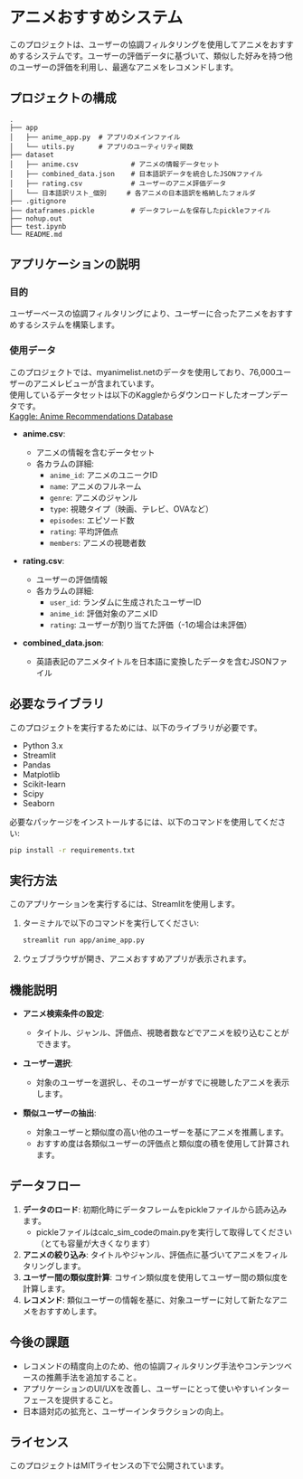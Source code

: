 # アニメおすすめシステム

このプロジェクトは、ユーザーの協調フィルタリングを使用してアニメをおすすめするシステムです。ユーザーの評価データに基づいて、類似した好みを持つ他のユーザーの評価を利用し、最適なアニメをレコメンドします。

## プロジェクトの構成

```ディレクトリ構造
.
├── app
│   ├── anime_app.py  # アプリのメインファイル
│   └── utils.py      # アプリのユーティリティ関数
├── dataset
│   ├── anime.csv             # アニメの情報データセット
│   ├── combined_data.json    # 日本語訳データを統合したJSONファイル
│   ├── rating.csv            # ユーザーのアニメ評価データ
│   └── 日本語訳リスト_個別     # 各アニメの日本語訳を格納したフォルダ
├── .gitignore
├── dataframes.pickle         # データフレームを保存したpickleファイル
├── nohup.out
├── test.ipynb
└── README.md
```

## アプリケーションの説明

### 目的
ユーザーベースの協調フィルタリングにより、ユーザーに合ったアニメをおすすめするシステムを構築します。

### 使用データ
このプロジェクトでは、myanimelist.netのデータを使用しており、76,000ユーザーのアニメレビューが含まれています。  
使用しているデータセットは以下のKaggleからダウンロードしたオープンデータです。  
[Kaggle: Anime Recommendations Database](https://www.kaggle.com/datasets/CooperUnion/anime-recommendations-database)


- **anime.csv**:
  - アニメの情報を含むデータセット
  - 各カラムの詳細:
    - `anime_id`: アニメのユニークID
    - `name`: アニメのフルネーム
    - `genre`: アニメのジャンル
    - `type`: 視聴タイプ（映画、テレビ、OVAなど）
    - `episodes`: エピソード数
    - `rating`: 平均評価点
    - `members`: アニメの視聴者数

- **rating.csv**:
  - ユーザーの評価情報
  - 各カラムの詳細:
    - `user_id`: ランダムに生成されたユーザーID
    - `anime_id`: 評価対象のアニメID
    - `rating`: ユーザーが割り当てた評価（-1の場合は未評価）

- **combined_data.json**:
  - 英語表記のアニメタイトルを日本語に変換したデータを含むJSONファイル

## 必要なライブラリ

このプロジェクトを実行するためには、以下のライブラリが必要です。

- Python 3.x
- Streamlit
- Pandas
- Matplotlib
- Scikit-learn
- Scipy
- Seaborn

必要なパッケージをインストールするには、以下のコマンドを使用してください:

```sh
pip install -r requirements.txt
```

## 実行方法

このアプリケーションを実行するには、Streamlitを使用します。

1. ターミナルで以下のコマンドを実行してください:

   ```sh
   streamlit run app/anime_app.py
   ```

2. ウェブブラウザが開き、アニメおすすめアプリが表示されます。

## 機能説明

- **アニメ検索条件の設定**:
  - タイトル、ジャンル、評価点、視聴者数などでアニメを絞り込むことができます。
  
- **ユーザー選択**:
  - 対象のユーザーを選択し、そのユーザーがすでに視聴したアニメを表示します。

- **類似ユーザーの抽出**:
  - 対象ユーザーと類似度の高い他のユーザーを基にアニメを推薦します。
  - おすすめ度は各類似ユーザーの評価点と類似度の積を使用して計算されます。

## データフロー

1. **データのロード**: 初期化時にデータフレームをpickleファイルから読み込みます。
    - pickleファイルはcalc_sim_codeのmain.pyを実行して取得してください（とても容量が大きくなります）
2. **アニメの絞り込み**: タイトルやジャンル、評価点に基づいてアニメをフィルタリングします。
3. **ユーザー間の類似度計算**: コサイン類似度を使用してユーザー間の類似度を計算します。
4. **レコメンド**: 類似ユーザーの情報を基に、対象ユーザーに対して新たなアニメをおすすめします。

## 今後の課題

- レコメンドの精度向上のため、他の協調フィルタリング手法やコンテンツベースの推薦手法を追加すること。
- アプリケーションのUI/UXを改善し、ユーザーにとって使いやすいインターフェースを提供すること。
- 日本語対応の拡充と、ユーザーインタラクションの向上。

## ライセンス

このプロジェクトはMITライセンスの下で公開されています。